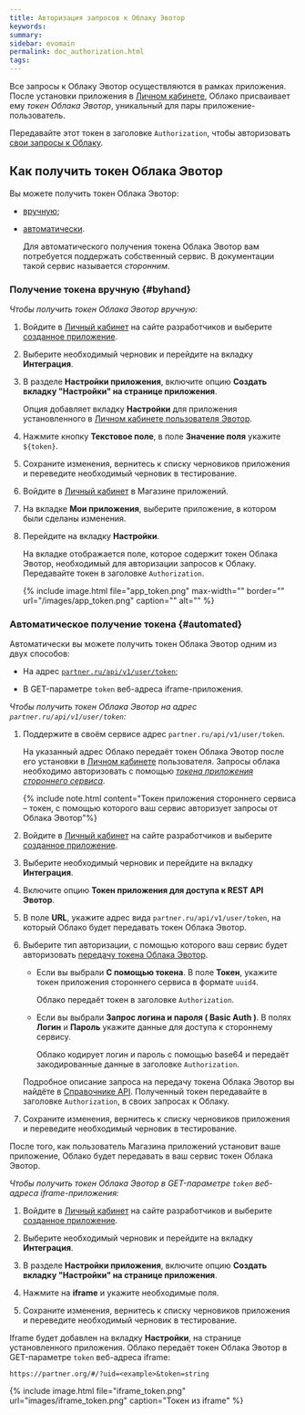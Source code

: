 ```yaml
---
title: Авторизация запросов к Облаку Эвотор
keywords:
summary:
sidebar: evomain
permalink: doc_authorization.html
tags:
---
```


Все запросы к Облаку Эвотор осуществляются в рамках приложения. После установки приложения в [Личном кабинете](https://market.evotor.ru/#/store/auth/login), Облако присваивает ему *токен Облака Эвотор*, уникальный для пары приложение-пользователь.

Передавайте этот токен в заголовке `Authorization`, чтобы авторизовать [свои запросы к Облаку](./doc_example_calls.html#evotorApi).

## Как получить токен Облака Эвотор

Вы можете получить токен Облака Эвотор:

* [вручную](./doc_authorization.html#byhand);
* [автоматически](./doc_authorization.html#automated).

  Для автоматического получения токена Облака Эвотор вам потребуется поддержать собственный сервис. В документации такой сервис называется *сторонним*.

### Получение токена вручную {#byhand}

*Чтобы получить токен Облака Эвотор вручную:*

1. Войдите в [Личный кабинет](https://dev.evotor.ru/#/store/apps) на сайте разработчиков и выберите [созданное приложение](./doc_evotor_api_introduction.html).

2. Выберите необходимый черновик и перейдите на вкладку **Интеграция**.

3. В разделе **Настройки приложения**, включите опцию **Создать вкладку "Настройки" на странице приложения**.

   Опция добавляет вкладку **Настройки** для приложения установленного в [Личном кабинете пользователя Эвотор](https://market.evotor.ru/#/store/auth/login).

4. Нажмите кнопку **Текстовое поле**, в поле **Значение поля** укажите `${token}`.

5. Сохраните изменения, вернитесь к списку черновиков приложения и переведите необходимый черновик в тестирование.

6. Войдите в [Личный кабинет](https://market.evotor.ru/#/store/auth/login) в Магазине приложений.

7. На вкладке **Мои приложения**, выберите приложение, в котором были сделаны изменения.

8. Перейдите на вкладку **Настройки**.

   На вкладке отображается поле, которое содержит токен Облака Эвотор, необходимый для авторизации запросов к Облаку. Передавайте токен в заголовке `Authorization`.

   {% include image.html file="app_token.png" max-width="" border="" url="/images/app_token.png" caption="" alt="" %}

### Автоматическое получение токена {#automated}

 Автоматически вы можете получить токен Облака Эвотор одним из двух способов:

* На адрес [`partner.ru/api/v1/user/token`](https://api.evotor.ru/docs/#tag/Vebhuki-zaprosy%2Fpaths%2F~1partner.ru~1api~1v1~1user~1token%2Fpost);

* В GET-параметре `token` веб-адреса iframe-приложения.

*Чтобы получить токен Облака Эвотор на адрес `partner.ru/api/v1/user/token`:*

1. Поддержите в своём сервисе адрес `partner.ru/api/v1/user/token`.

   На указанный адрес Облако передаёт токен Облака Эвотор после его установки в [Личном кабинете](https://market.evotor.ru/#/store/auth/login) пользователя. Запросы облака необходимо авторизовать с помощью [*токена приложения стороннего сервиса*](https://developer.evotor.ru/docs/doc_evotor_api_authorization.html#serverToken).

   {% include note.html content="Токен приложения стороннего сервиса – токен, с помощью которого ваш сервис авторизует запросы от Облака Эвотор"%}

2. Войдите в [Личный кабинет](https://dev.evotor.ru/#/store/apps) на сайте разработчиков и выберите [созданное приложение](./doc_evotor_api_introduction.html).

3. Выберите необходимый черновик и перейдите на вкладку **Интеграция**.

4. Включите опцию **Токен приложения для доступа к REST API Эвотор**.

5. В поле **URL**, укажите адрес вида `partner.ru/api/v1/user/token`, на который Облако будет передавать токен Облака Эвотор.

6. Выберите тип авторизации, с помощью которого ваш сервис будет авторизовать [передачу токена Облака Эвотор](https://api.evotor.ru/docs/#tag/Vebhuki-zaprosy%2Fpaths%2F~1partner.ru~1api~1v1~1user~1token%2Fpost).

   * Если вы выбрали **С помощью токена**. В поле **Токен**, укажите токен приложения стороннего сервиса в формате `uuid4`.

      Облако передаёт токен в заголовке `Authorization`.

   * Если вы выбрали **Запрос логина и пароля ( Basic Auth )**. В полях **Логин** и **Пароль** укажите данные для доступа к стороннему сервису.

      Облако кодирует логин и пароль с помощью base64 и передаёт закодированные данные в заголовке `Authorization`.

   Подробное описание запроса на передачу токена Облака Эвотор вы найдёте в [Справочнике API](https://api.evotor.ru/docs/#tag/Vebhuki-zaprosy%2Fpaths%2F~1partner.ru~1api~1v1~1user~1token%2Fpost). Полученный токен передавайте в заголовке `Authorization`, в своих запросах к Облаку.

7. Сохраните изменения, вернитесь к списку черновиков приложения и переведите необходимый черновик в тестирование.

После того, как пользователь Магазина приложений установит ваше приложение, Облако будет передавать в ваш сервис токен Облака Эвотор.

*Чтобы получить токен Облака Эвотор в GET-параметре `token` веб-адреса iframe-приложения:*

1. Войдите в [Личный кабинет](https://dev.evotor.ru/#/store/apps) на сайте разработчиков и выберите [созданное приложение](./doc_evotor_api_introduction.html).

2. Выберите необходимый черновик и перейдите на вкладку **Интеграция**.

3. В разделе **Настройки приложения**, включите опцию **Создать вкладку "Настройки" на странице приложения**.

4. Нажмите на **iframe** и укажите необходимые поля.

5. Сохраните изменения, вернитесь к списку черновиков приложения и переведите необходимый черновик в тестирование.

Iframe будет добавлен на вкладку **Настройки**, на странице установленного приложения. Облако передаёт токен Облака Эвотор в GET-параметре `token` веб-адреса iframe:

```shell
https://partner.org/#/?uid=<example>&token=string
```

{% include image.html file="iframe_token.png" url="images/iframe_token.png" caption="Токен из iframe" %}

